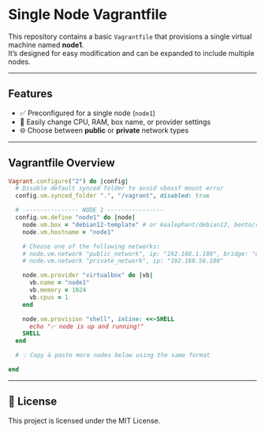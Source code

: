 # Single Node Vagrantfile

This repository contains a basic `Vagrantfile` that provisions a single virtual machine named **node1**.  
It’s designed for easy modification and can be expanded to include multiple nodes.

---

## Features

- ✅ Preconfigured for a single node (`node1`)
- 🔄 Easily change CPU, RAM, box name, or provider settings
- 🌐 Choose between **public** or **private** network types

---

##  Vagrantfile Overview

```ruby
Vagrant.configure("2") do |config|
  # Disable default synced folder to avoid vboxsf mount error
  config.vm.synced_folder ".", "/vagrant", disabled: true

  # ---------------- NODE 1 ----------------
  config.vm.define "node1" do |node|
    node.vm.box = "debian12-template" # or koalephant/debian12, bento/rockylinux-9.5
    node.vm.hostname = "node1"

    # Choose one of the following networks:
    # node.vm.network "public_network", ip: "192.168.1.180", bridge: "en0: Wi-Fi (Wireless)", auto_config: true
    # node.vm.network "private_network", ip: "192.168.56.180"

    node.vm.provider "virtualbox" do |vb|
      vb.name = "node1"
      vb.memory = 1024
      vb.cpus = 1
    end

    node.vm.provision "shell", inline: <<-SHELL
      echo "✅ node is up and running!"
    SHELL
  end

  # 💡 Copy & paste more nodes below using the same format

end
```

---

## 📌 License

This project is licensed under the MIT License.